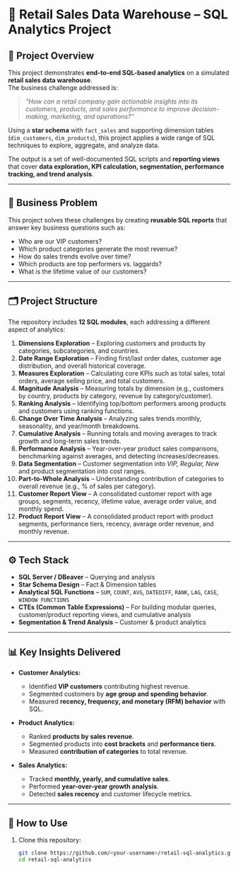 # 🛒 Retail Sales Data Warehouse – SQL Analytics Project  

## 📌 Project Overview  
This project demonstrates **end-to-end SQL-based analytics** on a simulated **retail sales data warehouse**.  
The business challenge addressed is:  

> *"How can a retail company gain actionable insights into its customers, products, and sales performance to improve decision-making, marketing, and operations?"*  

Using a **star schema** with `fact_sales` and supporting dimension tables (`dim_customers`, `dim_products`), this project applies a wide range of SQL techniques to explore, aggregate, and analyze data.  

The output is a set of well-documented SQL scripts and **reporting views** that cover **data exploration, KPI calculation, segmentation, performance tracking, and trend analysis**.  

---

## 🎯 Business Problem    
This project solves these challenges by creating **reusable SQL reports** that answer key business questions such as:  
- Who are our VIP customers?  
- Which product categories generate the most revenue?  
- How do sales trends evolve over time?  
- Which products are top performers vs. laggards?  
- What is the lifetime value of our customers?  

---

## 🗂️ Project Structure  

The repository includes **12 SQL modules**, each addressing a different aspect of analytics:  

1. **Dimensions Exploration** – Exploring customers and products by categories, subcategories, and countries.  
2. **Date Range Exploration** – Finding first/last order dates, customer age distribution, and overall historical coverage.  
3. **Measures Exploration** – Calculating core KPIs such as total sales, total orders, average selling price, and total customers.  
4. **Magnitude Analysis** – Measuring totals by dimension (e.g., customers by country, products by category, revenue by category/customer).  
5. **Ranking Analysis** – Identifying top/bottom performers among products and customers using ranking functions.  
6. **Change Over Time Analysis** – Analyzing sales trends monthly, seasonality, and year/month breakdowns.  
7. **Cumulative Analysis** – Running totals and moving averages to track growth and long-term sales trends.  
8. **Performance Analysis** – Year-over-year product sales comparisons, benchmarking against averages, and detecting increases/decreases.  
9. **Data Segmentation** – Customer segmentation into *VIP, Regular, New* and product segmentation into cost ranges.  
10. **Part-to-Whole Analysis** – Understanding contribution of categories to overall revenue (e.g., % of sales per category).  
11. **Customer Report View** – A consolidated customer report with age groups, segments, recency, lifetime value, average order value, and monthly spend.  
12. **Product Report View** – A consolidated product report with product segments, performance tiers, recency, average order revenue, and monthly revenue.  

---

## ⚙️ Tech Stack  

- **SQL Server / DBeaver** – Querying and analysis  
- **Star Schema Design** – Fact & Dimension tables  
- **Analytical SQL Functions** – `SUM`, `COUNT`, `AVG`, `DATEDIFF`, `RANK`, `LAG`, `CASE`, `WINDOW FUNCTIONS`  
- **CTEs (Common Table Expressions)** – For building modular queries, customer/product reporting views, and cumulative analysis  
- **Segmentation & Trend Analysis** – Customer & product analytics  

---

## 📊 Key Insights Delivered  

- **Customer Analytics:**  
  - Identified **VIP customers** contributing highest revenue.  
  - Segmented customers by **age group and spending behavior**.  
  - Measured **recency, frequency, and monetary (RFM) behavior** with SQL.  

- **Product Analytics:**  
  - Ranked **products by sales revenue**.  
  - Segmented products into **cost brackets** and **performance tiers**.  
  - Measured **contribution of categories** to total revenue.  

- **Sales Analytics:**  
  - Tracked **monthly, yearly, and cumulative sales**.  
  - Performed **year-over-year growth analysis**.  
  - Detected **sales recency** and customer lifecycle metrics.  

---

## 🚀 How to Use  

1. Clone this repository:  
   ```bash
   git clone https://github.com/<your-username>/retail-sql-analytics.git
   cd retail-sql-analytics

